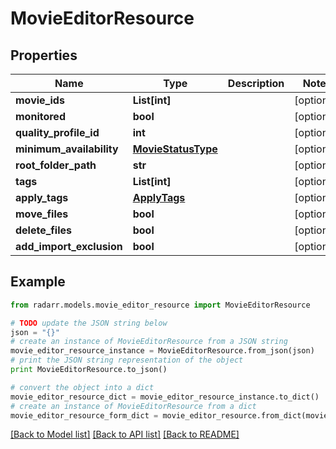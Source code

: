# MovieEditorResource


## Properties
Name | Type | Description | Notes
------------ | ------------- | ------------- | -------------
**movie_ids** | **List[int]** |  | [optional] 
**monitored** | **bool** |  | [optional] 
**quality_profile_id** | **int** |  | [optional] 
**minimum_availability** | [**MovieStatusType**](MovieStatusType.md) |  | [optional] 
**root_folder_path** | **str** |  | [optional] 
**tags** | **List[int]** |  | [optional] 
**apply_tags** | [**ApplyTags**](ApplyTags.md) |  | [optional] 
**move_files** | **bool** |  | [optional] 
**delete_files** | **bool** |  | [optional] 
**add_import_exclusion** | **bool** |  | [optional] 

## Example

```python
from radarr.models.movie_editor_resource import MovieEditorResource

# TODO update the JSON string below
json = "{}"
# create an instance of MovieEditorResource from a JSON string
movie_editor_resource_instance = MovieEditorResource.from_json(json)
# print the JSON string representation of the object
print MovieEditorResource.to_json()

# convert the object into a dict
movie_editor_resource_dict = movie_editor_resource_instance.to_dict()
# create an instance of MovieEditorResource from a dict
movie_editor_resource_form_dict = movie_editor_resource.from_dict(movie_editor_resource_dict)
```
[[Back to Model list]](../README.md#documentation-for-models) [[Back to API list]](../README.md#documentation-for-api-endpoints) [[Back to README]](../README.md)


